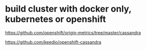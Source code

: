 # build cluster with docker only, kubernetes or openshift

https://github.com/openshift/origin-metrics/tree/master/cassandra

https://github.com/keedio/openshift-cassandra
